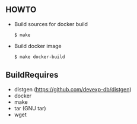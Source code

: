 HOWTO
-----

- Build sources for docker build

    `$ make`

- Build docker image

    `$ make docker-build`

BuildRequires
-------------

- distgen (https://github.com/devexp-db/distgen)
- docker
- make
- tar (GNU tar)
- wget
